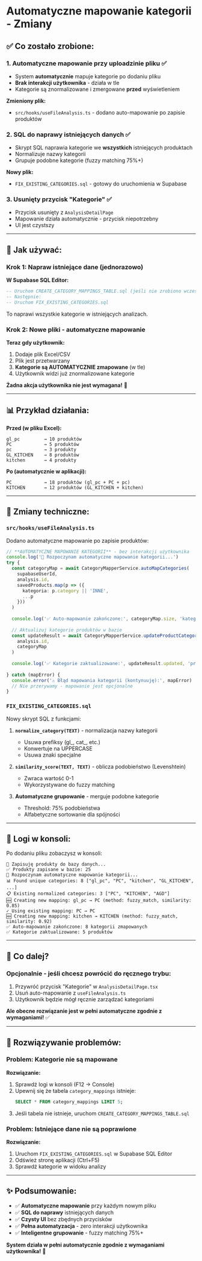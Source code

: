 # Automatyczne mapowanie kategorii - Zmiany

## ✅ Co zostało zrobione:

### 1. **Automatyczne mapowanie przy uploadzinie pliku** ✅
- System **automatycznie** mapuje kategorie po dodaniu pliku
- **Brak interakcji użytkownika** - działa w tle
- Kategorie są znormalizowane i zmergowane **przed** wyświetleniem

**Zmieniony plik:**
- `src/hooks/useFileAnalysis.ts` - dodano auto-mapowanie po zapisie produktów

### 2. **SQL do naprawy istniejących danych** ✅
- Skrypt SQL naprawia kategorie we **wszystkich** istniejących produktach
- Normalizuje nazwy kategorii
- Grupuje podobne kategorie (fuzzy matching 75%+)

**Nowy plik:**
- `FIX_EXISTING_CATEGORIES.sql` - gotowy do uruchomienia w Supabase

### 3. **Usunięty przycisk "Kategorie"** ✅
- Przycisk usunięty z `AnalysisDetailPage`
- Mapowanie działa automatycznie - przycisk niepotrzebny
- UI jest czystszy

---

## 🚀 Jak używać:

### Krok 1: Napraw istniejące dane (jednorazowo)

**W Supabase SQL Editor:**

```sql
-- Uruchom CREATE_CATEGORY_MAPPINGS_TABLE.sql (jeśli nie zrobiono wcześniej)
-- Następnie:
-- Uruchom FIX_EXISTING_CATEGORIES.sql
```

To naprawi wszystkie kategorie w istniejących analizach.

### Krok 2: Nowe pliki - automatyczne mapowanie

**Teraz gdy użytkownik:**
1. Dodaje plik Excel/CSV
2. Plik jest przetwarzany
3. **Kategorie są AUTOMATYCZNIE zmapowane** (w tle)
4. Użytkownik widzi już znormalizowane kategorie

**Żadna akcja użytkownika nie jest wymagana!** 🎉

---

## 📊 Przykład działania:

**Przed (w pliku Excel):**
```
gl_pc         → 10 produktów
PC            → 5 produktów
pc            → 3 produkty
GL_KITCHEN    → 8 produktów
kitchen       → 4 produkty
```

**Po (automatycznie w aplikacji):**
```
PC            → 18 produktów (gl_pc + PC + pc)
KITCHEN       → 12 produktów (GL_KITCHEN + kitchen)
```

---

## 🔧 Zmiany techniczne:

### `src/hooks/useFileAnalysis.ts`

Dodano automatyczne mapowanie po zapisie produktów:

```typescript
// **AUTOMATYCZNE MAPOWANIE KATEGORII** - bez interakcji użytkownika
console.log('🔄 Rozpoczynam automatyczne mapowanie kategorii...')
try {
  const categoryMap = await CategoryMapperService.autoMapCategories(
    supabaseUserId,
    analysis.id,
    savedProducts.map(p => ({ 
      kategoria: p.category || 'INNE',
      ...p 
    }))
  )
  
  console.log('✅ Auto-mapowanie zakończone:', categoryMap.size, 'kategorii zmapowanych')
  
  // Aktualizuj kategorie produktów w bazie
  const updateResult = await CategoryMapperService.updateProductCategories(
    analysis.id,
    categoryMap
  )
  
  console.log('✅ Kategorie zaktualizowane:', updateResult.updated, 'produktów')
  
} catch (mapError) {
  console.error('⚠️ Błąd mapowania kategorii (kontynuuję):', mapError)
  // Nie przerywamy - mapowanie jest opcjonalne
}
```

### `FIX_EXISTING_CATEGORIES.sql`

Nowy skrypt SQL z funkcjami:

1. **`normalize_category(TEXT)`** - normalizacja nazwy kategorii
   - Usuwa prefiksy (gl_, cat_, etc.)
   - Konwertuje na UPPERCASE
   - Usuwa znaki specjalne
   
2. **`similarity_score(TEXT, TEXT)`** - oblicza podobieństwo (Levenshtein)
   - Zwraca wartość 0-1
   - Wykorzystywane do fuzzy matching

3. **Automatyczne grupowanie** - merguje podobne kategorie
   - Threshold: 75% podobieństwa
   - Alfabetyczne sortowanie dla spójności

---

## 📝 Logi w konsoli:

Po dodaniu pliku zobaczysz w konsoli:

```
💾 Zapisuję produkty do bazy danych...
✅ Produkty zapisane w bazie: 25
🔄 Rozpoczynam automatyczne mapowanie kategorii...
📊 Found unique categories: 8 ["gl_pc", "PC", "kitchen", "GL_KITCHEN", ...]
📋 Existing normalized categories: 3 ["PC", "KITCHEN", "AGD"]
🆕 Creating new mapping: gl_pc → PC (method: fuzzy_match, similarity: 0.85)
✓ Using existing mapping: PC → PC
🆕 Creating new mapping: kitchen → KITCHEN (method: fuzzy_match, similarity: 0.92)
✅ Auto-mapowanie zakończone: 8 kategorii zmapowanych
✅ Kategorie zaktualizowane: 5 produktów
```

---

## 🎯 Co dalej?

### Opcjonalnie - jeśli chcesz powrócić do ręcznego trybu:

1. Przywróć przycisk "Kategorie" w `AnalysisDetailPage.tsx`
2. Usuń auto-mapowanie z `useFileAnalysis.ts`
3. Użytkownik będzie mógł ręcznie zarządzać kategoriami

**Ale obecne rozwiązanie jest w pełni automatyczne zgodnie z wymaganiami!** ✅

---

## 🐛 Rozwiązywanie problemów:

### Problem: Kategorie nie są mapowane

**Rozwiązanie:**
1. Sprawdź logi w konsoli (F12 → Console)
2. Upewnij się że tabela `category_mappings` istnieje:
   ```sql
   SELECT * FROM category_mappings LIMIT 5;
   ```
3. Jeśli tabela nie istnieje, uruchom `CREATE_CATEGORY_MAPPINGS_TABLE.sql`

### Problem: Istniejące dane nie są poprawione

**Rozwiązanie:**
1. Uruchom `FIX_EXISTING_CATEGORIES.sql` w Supabase SQL Editor
2. Odśwież stronę aplikacji (Ctrl+F5)
3. Sprawdź kategorie w widoku analizy

---

## ✨ Podsumowanie:

- ✅ **Automatyczne mapowanie** przy każdym nowym pliku
- ✅ **SQL do naprawy** istniejących danych
- ✅ **Czysty UI** bez zbędnych przycisków
- ✅ **Pełna automatyzacja** - zero interakcji użytkownika
- ✅ **Inteligentne grupowanie** - fuzzy matching 75%+

**System działa w pełni automatycznie zgodnie z wymaganiami użytkownika!** 🎉

